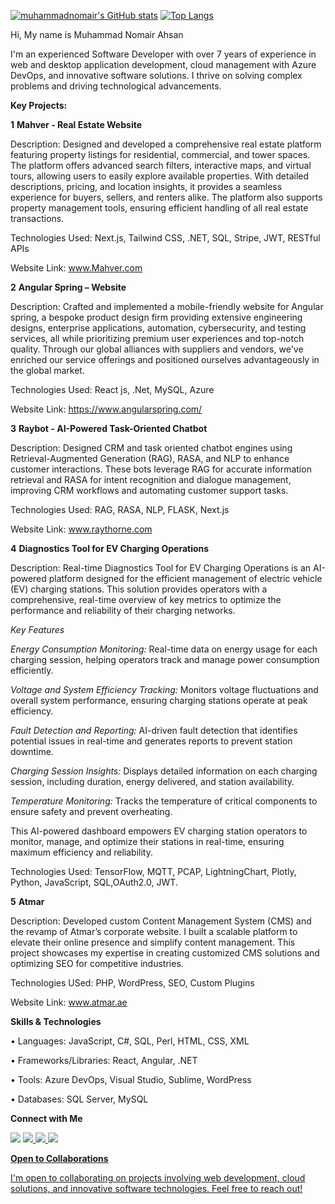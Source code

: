 [![muhammadnomair's GitHub stats](https://github-readme-stats.vercel.app/api?username=muhammadnomair&show_icons=true&theme=dark)](https://github.com/muhammadnomair/github-readme-stats)
[![Top Langs](https://github-readme-stats.vercel.app/api/top-langs/?username=muhammadnomair&theme=dark&layout=compact)](https://github.com/muhammadnomair/github-readme-stats) 


Hi, My name is Muhammad Nomair Ahsan

I'm an experienced Software Developer with over 7 years of experience in web and desktop
application development, cloud management with Azure DevOps, and innovative software
solutions. I thrive on solving complex problems and driving technological advancements.

****Key Projects:****

**1** **Mahver - Real Estate Website**

Description: Designed and developed a comprehensive real estate platform featuring property listings for residential, commercial, and tower spaces. The platform offers advanced search filters, interactive maps, and virtual tours, allowing users to easily explore available properties. With detailed descriptions, pricing, and location insights, it provides a seamless experience for buyers, sellers, and renters alike. The platform also supports property management tools, ensuring efficient handling of all real estate transactions.

Technologies Used: Next.js, Tailwind CSS, .NET, SQL, Stripe, JWT, RESTful APIs

Website Link: www.Mahver.com

**2** **Angular Spring – Website**

Description:  Crafted and implemented a mobile-friendly website for Angular spring, a bespoke product design firm providing extensive engineering designs, enterprise applications, automation, cybersecurity, and testing services, all while prioritizing premium user experiences and top-notch quality. Through our global alliances with suppliers and vendors, we've enriched our service offerings and positioned ourselves advantageously in the global market.

Technologies Used:  React js, .Net, MySQL, Azure

Website Link:  https://www.angularspring.com/

**3** **Raybot - AI-Powered Task-Oriented Chatbot**

Description: Designed CRM and task oriented chatbot engines using Retrieval-Augmented Generation (RAG), RASA, and NLP to enhance customer interactions. These bots leverage RAG for accurate information retrieval and RASA for intent recognition and dialogue management, improving CRM workflows and automating customer support tasks.

Technologies Used: RAG, RASA, NLP, FLASK, Next.js

Website Link:  www.raythorne.com

**4** **Diagnostics Tool for EV Charging Operations**

Description: Real-time Diagnostics Tool for EV Charging Operations is an AI-powered platform designed for the efficient management of electric vehicle (EV) charging stations. This solution provides operators with a comprehensive, real-time overview of key metrics to optimize the performance and reliability of their charging networks.


*Key Features*

*Energy Consumption Monitoring:*
Real-time data on energy usage for each charging session, helping operators track and manage power consumption efficiently.

*Voltage and System Efficiency Tracking:*
Monitors voltage fluctuations and overall system performance, ensuring charging stations operate at peak efficiency.

*Fault Detection and Reporting:*
AI-driven fault detection that identifies potential issues in real-time and generates reports to prevent station downtime.

*Charging Session Insights:*
Displays detailed information on each charging session, including duration, energy delivered, and station availability.

*Temperature Monitoring:*
Tracks the temperature of critical components to ensure safety and prevent overheating.

This AI-powered dashboard empowers EV charging station operators to monitor, manage, and optimize their stations in real-time, ensuring maximum efficiency and reliability.

Technologies Used: TensorFlow, MQTT, PCAP, LightningChart, Plotly, Python, JavaScript, SQL,OAuth2.0, JWT.

**5** **Atmar**

Description: Developed custom Content Management System (CMS) and the revamp of Atmar’s corporate website. I built a scalable platform to elevate their online presence and simplify content management. This project showcases my expertise in creating customized CMS solutions and optimizing SEO for competitive industries.

Technologies USed: PHP, WordPress, SEO, Custom Plugins

Website Link: www.atmar.ae


**Skills & Technologies**

• Languages: JavaScript, C#, SQL, Perl, HTML, CSS, XML

• Frameworks/Libraries: React, Angular, .NET

• Tools: Azure DevOps, Visual Studio, Sublime, WordPress

• Databases: SQL Server, MySQL

**Connect with Me**

<a href="https://www.linkedin.com/in/nomair45/" ><img src="https://img.shields.io/badge/LinkedIn-0077B5?style=for-the-badge&logo=linkedin&logoColor=white"/></a>
<a href="mailto:muhammadnomairahsan@gmail.com" ><img src="https://img.shields.io/badge/Gmail-D14836?style=for-the-badge&logo=gmail&logoColor=white"/>
<a href="https://www.facebook.com/nomair45/" ><img src="https://img.shields.io/badge/Facebook-1877F2?style=for-the-badge&logo=facebook&logoColor=white"/>
<a href="https://wa.me/+923217112178" ><img src="https://img.shields.io/badge/WhatsApp-25D366?style=for-the-badge&logo=whatsapp&logoColor=white"/>


**Open to Collaborations**

I'm open to collaborating on projects involving web development, cloud solutions, and
innovative software technologies. Feel free to reach out!
